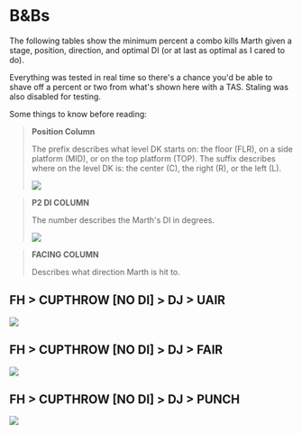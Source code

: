 # B&Bs

The following tables show the minimum percent a combo kills Marth given a stage, position, direction, and optimal DI (or at last as optimal as I cared to do).

Everything was tested in real time so there's a chance you'd be able to shave off a percent or two from what's shown here with a TAS. Staling was also disabled for testing. 

Some things to know before reading: 

> **Position Column**
> 
> The prefix describes what level DK starts on:  the floor (FLR), on a side platform (MID), or on the top platform (TOP). The suffix describes where on the level DK is: the center (C), the right (R), or the left (L).
> 
> ![](https://i.imgur.com/l345ejU.jpeg) 

> **P2 DI COLUMN**
> 
> The number describes the Marth's DI in degrees. 
> 
> ![](https://i.imgur.com/drTnPvD.jpeg)

> **FACING COLUMN**
> 
> Describes what direction Marth is hit to. 

## FH > CUPTHROW [NO DI] > DJ > UAIR

![](https://i.imgur.com/Te4n8D9.png)

## FH > CUPTHROW [NO DI] > DJ > FAIR

![](https://i.imgur.com/cRtuZ8e.png)

## FH > CUPTHROW [NO DI] > DJ > PUNCH

![](https://i.imgur.com/TjvoAq3.png)